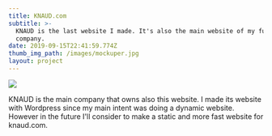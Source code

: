 ```yaml
---
title: KNAUD.com
subtitle: >-
  KNAUD is the last website I made. It's also the main website of my future
  company.
date: 2019-09-15T22:41:59.774Z
thumb_img_path: /images/mockuper.jpg
layout: project
---
```

![](/images/mockuper.jpg)

KNAUD is the main company that owns also this website. I made its website with Wordpress since my main intent was doing a dynamic website. However in the future I'll consider to make a static and more fast website for knaud.com.
